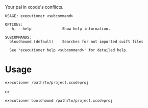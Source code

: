 Your pal in xcode's conflicts.

```
USAGE: executioner <subcommand>

OPTIONS:
  -h, --help              Show help information.

SUBCOMMANDS:
  bloodhound (default)    Searches for not imported swift files

  See 'executioner help <subcommand>' for detailed help.
```

# Usage

`executioner /path/to/project.xcodeproj`

or

`executioner booldhound /path/to/project.xcodeproj`
